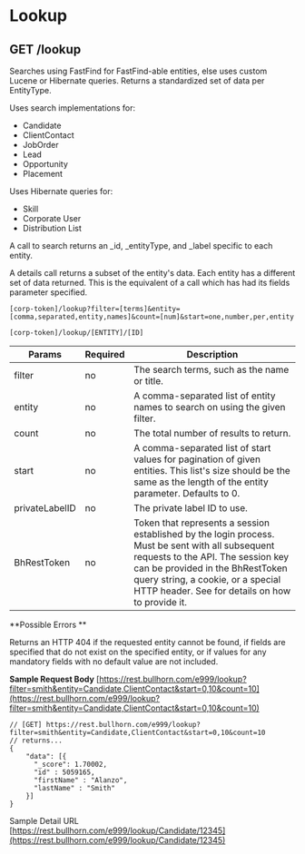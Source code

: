 # Lookup

## <span class="tag">GET</span> /lookup

Searches using FastFind for FastFind-able entities, else uses custom Lucene or Hibernate queries. Returns a standardized set of data per EntityType.

Uses search implementations for:

*   Candidate
*   ClientContact
*   JobOrder
*   Lead
*   Opportunity
*   Placement

Uses Hibernate queries for:

*   Skill
*   Corporate User
*   Distribution List

A call to search returns an _id, _entityType, and _label specific to each entity.

A details call returns a subset of the entity's data. Each entity has a different set of data returned. This is the equivalent of a call which has had its fields parameter specified.

```
[corp-token]/lookup?filter=[terms]&entity=[comma,separated,entity,names]&count=[num]&start=one,number,per,entity

[corp-token]/lookup/[ENTITY]/[ID]
```

Params | Required | Description
------ | -------- | -----
filter | no | The search terms, such as the name or title.
entity | no | A comma-separated list of entity names to search on using the given filter.
count | no | The total number of results to return.
start | no | A comma-separated list of start values for pagination of given entities. This list's size should be the same as the length of the entity parameter. Defaults to 0.
privateLabelID | no | The private label ID to use.
BhRestToken | no | Token that represents a session established by the login process. Must be sent with all subsequent requests to the API. The session key can be provided in the BhRestToken query string, a cookie, or a special HTTP header. See for details on how to provide it.

**Possible Errors **

Returns an HTTP 404 if the requested entity cannot be found, if fields are specified that do not exist on the specified entity, or if values for any mandatory fields with no default value are not included.

**Sample Request Body**
[https://rest.bullhorn.com/e999/lookup?filter=smith&entity=Candidate,ClientContact&start=0,10&count=10](https://rest.bullhorn.com/e999/lookup?filter=smith&entity=Candidate,ClientContact&start=0,10&count=10)
```
// [GET] https://rest.bullhorn.com/e999/lookup?filter=smith&entity=Candidate,ClientContact&start=0,10&count=10
// returns...
{
    "data": [{
      "_score": 1.70002,
      "id" : 5059165,
      "firstName" : "Alanzo",
      "lastName" : "Smith"
    }]
}
```

Sample Detail URL
[https://rest.bullhorn.com/e999/lookup/Candidate/12345](https://rest.bullhorn.com/e999/lookup/Candidate/12345)
